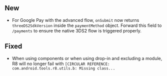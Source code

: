 [//]: # (This file will be used for the release notes on GitHub when publishing.)
[//]: # (Types of changes: `Breaking changes` `New` `Added` `Improved` `Changed` `Deprecated` `Removed` `Fixed`)
[//]: # (Example:)
[//]: # (## New)
[//]: # ( - New payment method)
[//]: # (## Changed)
[//]: # ( - DropIn service's package changed from `com.adyen.dropin` to `com.adyen.dropin.services`)
[//]: # (## Deprecated)
[//]: # ( - Configurations public constructor are deprecated, please use each Configuration's builder to make a Configuration object)

## New
- For Google Pay with the advanced flow, `onSubmit` now returns `threeDS2SdkVersion` inside the `paymentMethod` object. Forward this field to `/payments` to ensure the native 3DS2 flow is triggered properly.

## Fixed
- When using components or when using drop-in and excluding a module, R8 will no longer fail with `[CIRCULAR REFERENCE: com.android.tools.r8.utils.b: Missing class...`
